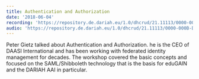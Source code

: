```yaml
---
title: Authentication and Authorization
date: '2018-06-04'
recording: 'https://repository.de.dariah.eu/1.0/dhcrud/21.11113/0000-000B-D213-2/data'
audio: 'https://repository.de.dariah.eu/1.0/dhcrud/21.11113/0000-000B-D212-3/data'
---
```


Peter Gietz talked about Authentication and Authorization. he is the CEO of DAASI International and has been working with federated identity management for decades.
The workshop covered the basic concepts and focused on the SAML/Shibboleth technology that is the basis for eduGAIN and the DARIAH AAI in particular.
